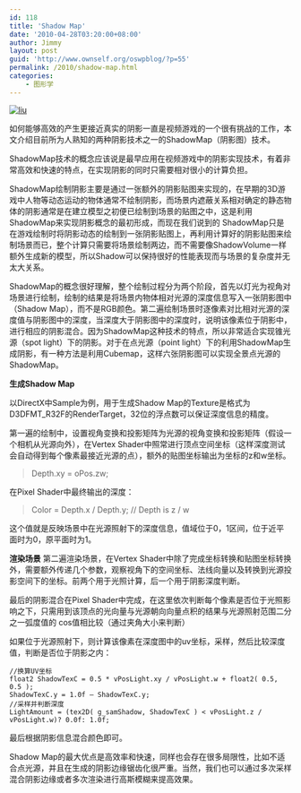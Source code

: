 ```yaml
---
id: 118
title: 'Shadow Map'
date: '2010-04-28T03:20:00+08:00'
author: Jimmy
layout: post
guid: 'http://www.ownself.org/oswpblog/?p=55'
permalink: /2010/shadow-map.html
categories:
    - 图形学
---
```


[![liu](/wp-content/uploads/2010/04/shadowmap_thumb.jpg "liu")](/wp-content/uploads/2010/04/shadowmap.jpg)

如何能够高效的产生更接近真实的阴影一直是视频游戏的一个很有挑战的工作，本文介绍目前所为人熟知的两种阴影技术之一的ShadowMap（阴影图）技术。

ShadowMap技术的概念应该说是最早应用在视频游戏中的阴影实现技术，有着非常高效和快速的特点，在实现阴影的同时只需要相对很小的计算负担。

ShadowMap绘制阴影主要是通过一张额外的阴影贴图来实现的，在早期的3D游戏中人物等动态运动的物体通常不绘制阴影，而场景内遮蔽关系相对确定的静态物体的阴影通常是在建立模型之初便已绘制到场景的贴图之中，这是利用ShadowMap来实现阴影概念的最初形成，而现在我们说到的 ShadowMap只是在游戏绘制时将阴影动态的绘制到一张阴影贴图上，再利用计算好的阴影贴图来绘制场景而已，整个计算只需要将场景绘制两边，而不需要像ShadowVolume一样额外生成新的模型，所以Shadow可以保持很好的性能表现而与场景的复杂度并无太大关系。

ShadowMap的概念很好理解，整个绘制过程分为两个阶段，首先以灯光为视角对场景进行绘制，绘制的结果是将场景内物体相对光源的深度信息写入一张阴影图中（Shadow Map），而不是RGB颜色。第二遍绘制场景时逐像素对比相对光源的深度值与阴影图中的深度，当深度大于阴影图中的深度时，说明该像素位于阴影中，进行相应的阴影混合。因为ShadowMap这种技术的特点，所以非常适合实现锥光源（spot light）下的阴影。对于在点光源（point light）下的利用ShadowMap生成阴影，有一种方法是利用Cubemap，这样六张阴影图可以实现全景点光源的ShadowMap。

**生成Shadow Map**

以DirectX中Sample为例，用于生成Shadow Map的Texture是格式为D3DFMT\_R32F的RenderTarget，32位的浮点数可以保证深度信息的精度。

第一遍的绘制中，设置视角变换和投影矩阵为光源的视角变换和投影矩阵（假设一个相机从光源向外），在Vertex Shader中照常进行顶点空间坐标（这样深度测试会自动得到每个像素最接近光源的点），额外的贴图坐标输出为坐标的z和w坐标。

> Depth.xy = oPos.zw;

在Pixel Shader中最终输出的深度：

> Color = Depth.x / Depth.y; // Depth is z / w

这个值就是反映场景中在光源照射下的深度信息，值域位于0，1区间，位于近平面时为0，原平面时为1。

**渲染场景**  第二遍渲染场景，在Vertex Shader中除了完成坐标转换和贴图坐标转换外，需要额外传递几个参数，观察视角下的空间坐标、法线向量以及转换到光源投影空间下的坐标。前两个用于光照计算，后一个用于阴影深度判断。

最后的阴影混合在Pixel Shader中完成，在这里依次判断每个像素是否位于光照影响之下，只需用到该顶点的光向量与光源朝向向量点积的结果与光源照射范围二分之一弧度值的 cos值相比较（通过夹角大小来判断）

如果位于光源照射下，则计算该像素在深度图中的uv坐标，采样，然后比较深度值，判断是否位于阴影之内：

```
//换算UV坐标
float2 ShadowTexC = 0.5 * vPosLight.xy / vPosLight.w + float2( 0.5, 0.5 );
ShadowTexC.y = 1.0f – ShadowTexC.y;
//采样并判断深度
LightAmount = (tex2D( g_samShadow, ShadowTexC ) < vPosLight.z / vPosLight.w)? 0.0f: 1.0f;
```

最后根据阴影信息混合颜色即可。

Shadow Map的最大优点是高效率和快速，同样也会存在很多局限性，比如不适合点光源，并且在生成的阴影边缘锯齿化很严重。当然，我们也可以通过多次采样混合阴影边缘或者多次渲染进行高斯模糊来提高效果。